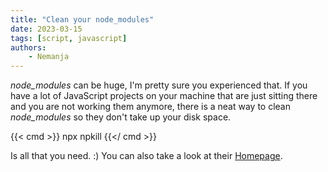 ```yaml
---
title: "Clean your node_modules"
date: 2023-03-15
tags: [script, javascript]
authors:
    - Nemanja
---
```


*node_modules* can be huge, I'm pretty sure you experienced that.
If you have a lot of JavaScript projects on your machine that are just
sitting there and you are not working them anymore, there is a neat way
to clean *node_modules* so they don't take up your disk space.

{{< cmd >}}
npx npkill
{{</ cmd >}}

Is all that you need. :)
You can also take a look at their [Homepage](https://github.com/voidcosmos/npkill#readme).
